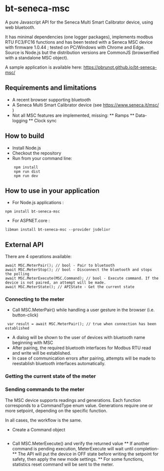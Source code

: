 # bt-seneca-msc
A pure Javascript API for the Seneca Multi Smart Calibrator device, using web bluetooth.

It has minimal dependencies (one logger packages), implements modbus RTU FC3/FC16 functions and has been tested with a Seneca MSC device with firmware 1.0.44 ; tested on PC/Windows with Chrome and Edge. Source is Node.js but the distribution versions are CommonJS (browserified with a standalone MSC object).

A sample application is available here: https://pbrunot.github.io/bt-seneca-msc/

## Requirements and limitations
* A recent browser supporting bluetooth
* A Seneca Multi Smart Calibrator device (see https://www.seneca.it/msc/ )
* Not all MSC features are implemented, missing:
** Ramps
** Data-logging
** Clock sync
## How to build

* Install Node.js 
* Checkout the repository
* Run from your command line:
```
    npm install
    npm run dist
    npm run dev
```

## How to use in your application

* For Node.js applications :
```
npm install bt-seneca-msc
```
* For ASPNET.core :
```
libman install bt-seneca-msc --provider jsdelivr
```

## External API

There are 4 operations available:
```
await MSC.MeterPair(); // bool - Pair to bluetooth
await MSC.MeterStop(); // bool - Disconnect the bluetooth and stops the polling
await MSC.MeterExecute(MSC.Command); // bool - Execute command. If the device is not paired, an attempt will be made.
await MSC.MeterState(); // APIState - Get the current state
```
### Connecting to the meter

* Call MSC.MeterPair() while handling a user gesture in the browser (i.e. button-click)
```
 var result = await MSC.MeterPair(); // true when connection has been established
```
* A dialog will be shown to the user of devices with bluetooth name beginning with MSC
* After pairing, the required bluetooth interfaces for Modbus RTU read and write will be established.
* In case of communication errors after pairing, attempts will be made to reestablish bluetooth interfaces automatically.

### Getting the current state of the meter


### Sending commands to the meter

The MSC device supports readings and generations. Each function corresponds to a CommandType enum value.
Generations require one or more setpoint, depending on the specific function. 

In all cases, the workflow is the same. 

* Create a Command object
```
```
* Call MSC.MeterExecute() and verify the returned value
** If another command is pending execution, MeterExecute will wait until completion-
** The API will put the device in OFF state before writing the setpoint for safety, then apply the new mode settings.
** For some functions, statistics reset command will be sent to the meter.

